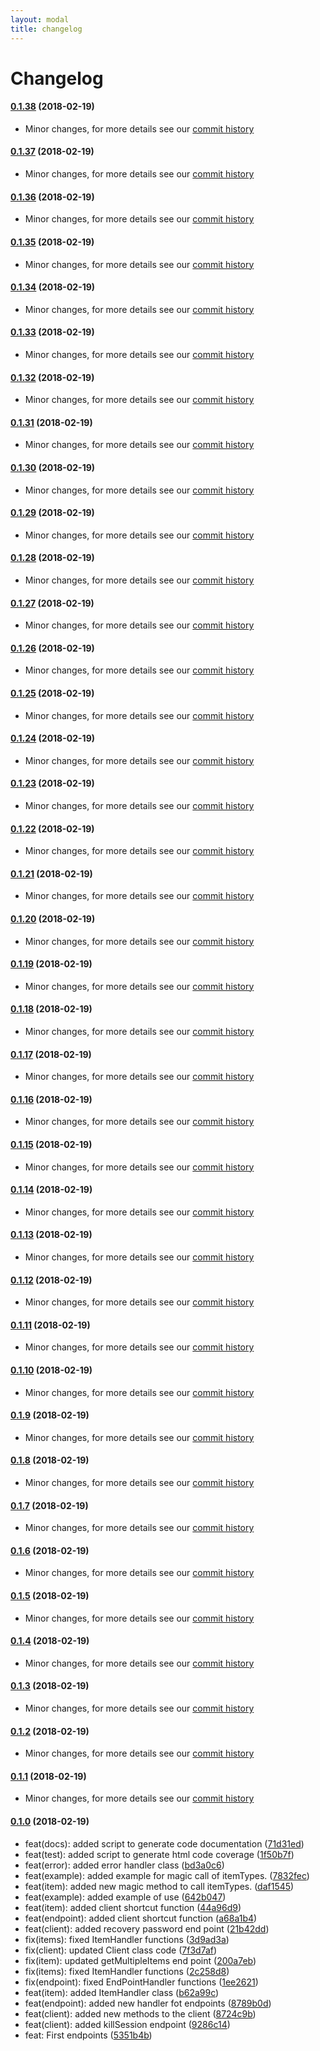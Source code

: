 ```yaml
---
layout: modal
title: changelog
---
```

# Changelog

#### [0.1.38](https://github.com/glpi-project/php-library-glpi/tree/0.1.38) (2018-02-19)

 * Minor changes, for more details see our [commit history](https://github.com/glpi-project/php-library-glpi/compare/master...0.1.38/bugfixes)

#### [0.1.37](https://github.com/glpi-project/php-library-glpi/tree/0.1.37) (2018-02-19)

 * Minor changes, for more details see our [commit history](https://github.com/glpi-project/php-library-glpi/compare/master...0.1.37/bugfixes)

#### [0.1.36](https://github.com/glpi-project/php-library-glpi/tree/0.1.36) (2018-02-19)

 * Minor changes, for more details see our [commit history](https://github.com/glpi-project/php-library-glpi/compare/master...0.1.36/bugfixes)

#### [0.1.35](https://github.com/glpi-project/php-library-glpi/tree/0.1.35) (2018-02-19)

 * Minor changes, for more details see our [commit history](https://github.com/glpi-project/php-library-glpi/compare/master...0.1.35/bugfixes)

#### [0.1.34](https://github.com/glpi-project/php-library-glpi/tree/0.1.34) (2018-02-19)

 * Minor changes, for more details see our [commit history](https://github.com/glpi-project/php-library-glpi/compare/master...0.1.34/bugfixes)

#### [0.1.33](https://github.com/glpi-project/php-library-glpi/tree/0.1.33) (2018-02-19)

 * Minor changes, for more details see our [commit history](https://github.com/glpi-project/php-library-glpi/compare/master...0.1.33/bugfixes)

#### [0.1.32](https://github.com/glpi-project/php-library-glpi/tree/0.1.32) (2018-02-19)

 * Minor changes, for more details see our [commit history](https://github.com/glpi-project/php-library-glpi/compare/master...0.1.32/bugfixes)

#### [0.1.31](https://github.com/glpi-project/php-library-glpi/tree/0.1.31) (2018-02-19)

 * Minor changes, for more details see our [commit history](https://github.com/glpi-project/php-library-glpi/compare/master...0.1.31/bugfixes)

#### [0.1.30](https://github.com/glpi-project/php-library-glpi/tree/0.1.30) (2018-02-19)

 * Minor changes, for more details see our [commit history](https://github.com/glpi-project/php-library-glpi/compare/master...0.1.30/bugfixes)

#### [0.1.29](https://github.com/glpi-project/php-library-glpi/tree/0.1.29) (2018-02-19)

 * Minor changes, for more details see our [commit history](https://github.com/glpi-project/php-library-glpi/compare/master...0.1.29/bugfixes)

#### [0.1.28](https://github.com/glpi-project/php-library-glpi/tree/0.1.28) (2018-02-19)

 * Minor changes, for more details see our [commit history](https://github.com/glpi-project/php-library-glpi/compare/master...0.1.28/bugfixes)

#### [0.1.27](https://github.com/glpi-project/php-library-glpi/tree/0.1.27) (2018-02-19)

 * Minor changes, for more details see our [commit history](https://github.com/glpi-project/php-library-glpi/compare/master...0.1.27/bugfixes)

#### [0.1.26](https://github.com/glpi-project/php-library-glpi/tree/0.1.26) (2018-02-19)

 * Minor changes, for more details see our [commit history](https://github.com/glpi-project/php-library-glpi/compare/master...0.1.26/bugfixes)

#### [0.1.25](https://github.com/glpi-project/php-library-glpi/tree/0.1.25) (2018-02-19)

 * Minor changes, for more details see our [commit history](https://github.com/glpi-project/php-library-glpi/compare/master...0.1.25/bugfixes)

#### [0.1.24](https://github.com/glpi-project/php-library-glpi/tree/0.1.24) (2018-02-19)

 * Minor changes, for more details see our [commit history](https://github.com/glpi-project/php-library-glpi/compare/master...0.1.24/bugfixes)

#### [0.1.23](https://github.com/glpi-project/php-library-glpi/tree/0.1.23) (2018-02-19)

 * Minor changes, for more details see our [commit history](https://github.com/glpi-project/php-library-glpi/compare/master...0.1.23/bugfixes)

#### [0.1.22](https://github.com/glpi-project/php-library-glpi/tree/0.1.22) (2018-02-19)

 * Minor changes, for more details see our [commit history](https://github.com/glpi-project/php-library-glpi/compare/master...0.1.22/bugfixes)

#### [0.1.21](https://github.com/glpi-project/php-library-glpi/tree/0.1.21) (2018-02-19)

 * Minor changes, for more details see our [commit history](https://github.com/glpi-project/php-library-glpi/compare/master...0.1.21/bugfixes)

#### [0.1.20](https://github.com/glpi-project/php-library-glpi/tree/0.1.20) (2018-02-19)

 * Minor changes, for more details see our [commit history](https://github.com/glpi-project/php-library-glpi/compare/master...0.1.20/bugfixes)

#### [0.1.19](https://github.com/glpi-project/php-library-glpi/tree/0.1.19) (2018-02-19)

 * Minor changes, for more details see our [commit history](https://github.com/glpi-project/php-library-glpi/compare/master...0.1.19/bugfixes)

#### [0.1.18](https://github.com/glpi-project/php-library-glpi/tree/0.1.18) (2018-02-19)

 * Minor changes, for more details see our [commit history](https://github.com/glpi-project/php-library-glpi/compare/master...0.1.18/bugfixes)

#### [0.1.17](https://github.com/glpi-project/php-library-glpi/tree/0.1.17) (2018-02-19)

 * Minor changes, for more details see our [commit history](https://github.com/glpi-project/php-library-glpi/compare/master...0.1.17/bugfixes)

#### [0.1.16](https://github.com/glpi-project/php-library-glpi/tree/0.1.16) (2018-02-19)

 * Minor changes, for more details see our [commit history](https://github.com/glpi-project/php-library-glpi/compare/master...0.1.16/bugfixes)

#### [0.1.15](https://github.com/glpi-project/php-library-glpi/tree/0.1.15) (2018-02-19)

 * Minor changes, for more details see our [commit history](https://github.com/glpi-project/php-library-glpi/compare/master...0.1.15/bugfixes)

#### [0.1.14](https://github.com/glpi-project/php-library-glpi/tree/0.1.14) (2018-02-19)

 * Minor changes, for more details see our [commit history](https://github.com/glpi-project/php-library-glpi/compare/master...0.1.14/bugfixes)

#### [0.1.13](https://github.com/glpi-project/php-library-glpi/tree/0.1.13) (2018-02-19)

 * Minor changes, for more details see our [commit history](https://github.com/glpi-project/php-library-glpi/compare/master...0.1.13/bugfixes)

#### [0.1.12](https://github.com/glpi-project/php-library-glpi/tree/0.1.12) (2018-02-19)

 * Minor changes, for more details see our [commit history](https://github.com/glpi-project/php-library-glpi/compare/master...0.1.12/bugfixes)

#### [0.1.11](https://github.com/glpi-project/php-library-glpi/tree/0.1.11) (2018-02-19)

 * Minor changes, for more details see our [commit history](https://github.com/glpi-project/php-library-glpi/compare/master...0.1.11/bugfixes)

#### [0.1.10](https://github.com/glpi-project/php-library-glpi/tree/0.1.10) (2018-02-19)

 * Minor changes, for more details see our [commit history](https://github.com/glpi-project/php-library-glpi/compare/master...0.1.10/bugfixes)

#### [0.1.9](https://github.com/glpi-project/php-library-glpi/tree/0.1.9) (2018-02-19)

 * Minor changes, for more details see our [commit history](https://github.com/glpi-project/php-library-glpi/compare/master...0.1.9/bugfixes)

#### [0.1.8](https://github.com/glpi-project/php-library-glpi/tree/0.1.8) (2018-02-19)

 * Minor changes, for more details see our [commit history](https://github.com/glpi-project/php-library-glpi/compare/master...0.1.8/bugfixes)

#### [0.1.7](https://github.com/glpi-project/php-library-glpi/tree/0.1.7) (2018-02-19)

 * Minor changes, for more details see our [commit history](https://github.com/glpi-project/php-library-glpi/compare/master...0.1.7/bugfixes)

#### [0.1.6](https://github.com/glpi-project/php-library-glpi/tree/0.1.6) (2018-02-19)

 * Minor changes, for more details see our [commit history](https://github.com/glpi-project/php-library-glpi/compare/master...0.1.6/bugfixes)

#### [0.1.5](https://github.com/glpi-project/php-library-glpi/tree/0.1.5) (2018-02-19)

 * Minor changes, for more details see our [commit history](https://github.com/glpi-project/php-library-glpi/compare/master...0.1.5/bugfixes)

#### [0.1.4](https://github.com/glpi-project/php-library-glpi/tree/0.1.4) (2018-02-19)

 * Minor changes, for more details see our [commit history](https://github.com/glpi-project/php-library-glpi/compare/master...0.1.4/bugfixes)

#### [0.1.3](https://github.com/glpi-project/php-library-glpi/tree/0.1.3) (2018-02-19)

 * Minor changes, for more details see our [commit history](https://github.com/glpi-project/php-library-glpi/compare/master...0.1.3/bugfixes)

#### [0.1.2](https://github.com/glpi-project/php-library-glpi/tree/0.1.2) (2018-02-19)

 * Minor changes, for more details see our [commit history](https://github.com/glpi-project/php-library-glpi/compare/master...0.1.2/bugfixes)

#### [0.1.1](https://github.com/glpi-project/php-library-glpi/tree/0.1.1) (2018-02-19)

 * Minor changes, for more details see our [commit history](https://github.com/glpi-project/php-library-glpi/compare/master...0.1.1/bugfixes)

#### [0.1.0](https://github.com/glpi-project/php-library-glpi/tree/0.1.0) (2018-02-19)

 * feat(docs): added script to generate code documentation ([71d31ed](https://github.com/glpi-project/php-library-glpi/commit/71d31ed))
 * feat(test): added script to generate html code coverage ([1f50b7f](https://github.com/glpi-project/php-library-glpi/commit/1f50b7f))
 * feat(error): added error handler class ([bd3a0c6](https://github.com/glpi-project/php-library-glpi/commit/bd3a0c6))
 * feat(example): added example for magic call of itemTypes. ([7832fec](https://github.com/glpi-project/php-library-glpi/commit/7832fec))
 * feat(item): added new magic method to call itemTypes. ([daf1545](https://github.com/glpi-project/php-library-glpi/commit/daf1545))
 * feat(example): added example of use ([642b047](https://github.com/glpi-project/php-library-glpi/commit/642b047))
 * feat(item): added client shortcut function ([44a96d9](https://github.com/glpi-project/php-library-glpi/commit/44a96d9))
 * feat(endpoint): added client shortcut function ([a68a1b4](https://github.com/glpi-project/php-library-glpi/commit/a68a1b4))
 * feat(client): added recovery password end point ([21b42dd](https://github.com/glpi-project/php-library-glpi/commit/21b42dd))
 * fix(items): fixed ItemHandler functions ([3d9ad3a](https://github.com/glpi-project/php-library-glpi/commit/3d9ad3a))
 * fix(client): updated Client class code ([7f3d7af](https://github.com/glpi-project/php-library-glpi/commit/7f3d7af))
 * fix(item): updated getMultipleItems end point ([200a7eb](https://github.com/glpi-project/php-library-glpi/commit/200a7eb))
 * fix(items): fixed ItemHandler functions ([2c258d8](https://github.com/glpi-project/php-library-glpi/commit/2c258d8))
 * fix(endpoint): fixed EndPointHandler functions ([1ee2621](https://github.com/glpi-project/php-library-glpi/commit/1ee2621))
 * feat(item): added ItemHandler class ([b62a99c](https://github.com/glpi-project/php-library-glpi/commit/b62a99c))
 * feat(endpoint): added new handler fot endpoints ([8789b0d](https://github.com/glpi-project/php-library-glpi/commit/8789b0d))
 * feat(client): added new methods to the client ([8724c9b](https://github.com/glpi-project/php-library-glpi/commit/8724c9b))
 * feat(client): added killSession endpoint ([9286c14](https://github.com/glpi-project/php-library-glpi/commit/9286c14))
 * feat: First endpoints ([5351b4b](https://github.com/glpi-project/php-library-glpi/commit/5351b4b))
